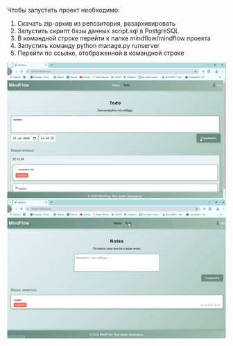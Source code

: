Чтобы запустить проект необходимо:
1. Скачать zip-архив из репозитория, разархивировать
2. Запустить скрипт базы данных script.sql в PostgreSQL
3. В командной строке перейти к папке mindflow/mindflow проекта 
4. Запустить команду python manage.py runserver
5. Перейти по ссылке, отображенной в командной строке

![img.png](img.png)
![img_1.png](img_1.png)